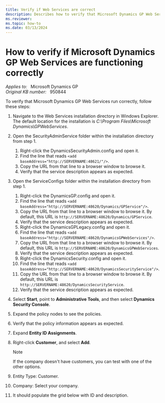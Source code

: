 ```yaml
---
title: Verify if Web Services are correct
description: Describes how to verify that Microsoft Dynamics GP Web Services run correctly after you install Microsoft Dynamics GP Web Services.
ms.reviewer:
ms.topic: how-to
ms.date: 03/13/2024
---
```

# How to verify if Microsoft Dynamics GP Web Services are functioning correctly

_Applies to:_ &nbsp; Microsoft Dynamics GP  
_Original KB number:_ &nbsp; 950844

To verify that Microsoft Dynamics GP Web Services run correctly, follow these steps:

1. Navigate to the Web Services installation directory in Windows Explorer. The default location for the installation is _C:\Program Files\Microsoft Dynamics\GPWebServices_.

2. Open the SecurityAdminService folder within the installation directory from step 1.

    1. Right-click the DynamicsSecurityAdmin.config and open it.
    2. Find the line that reads `<add baseAddress="http://SERVERNAME:48621/"/>`.
    3. Copy the URL from that line to a browser window to browse it.
    4. Verify that the service description appears as expected.

3. Open the ServiceConfigs folder within the installation directory from step 1.

    1. Right-click the DynamicsGP.config and open it.
    2. Find the line that reads `<add baseAddress="http://SERVERNAME:48620/Dynamics/GPService"/>`.
    3. Copy the URL from that line to a browser window to browse it. By default, this URL is `http://SERVERNAME:48620/Dynamics/GPService`.
    4. Verify that the service description appears as expected.
    5. Right-click the DynamicsGPLegacy.config and open it.
    6. Find the line that reads `<add baseAddress="http://SERVERNAME:48620/DynamicsGPWebServices"/>`.
    7. Copy the URL from that line to a browser window to browse it. By default, this URL is `http://SERVERNAME:48620/DynamicsGPWebServices`.
    8. Verify that the service description appears as expected.
    9. Right-click the DynamicsSecurity.config and open it.
    10. Find the line that reads `<add baseAddress="http://SERVERNAME:48620/DynamicsSecurityService"/>`.
    11. Copy the URL from that line to a browser window to browse it. By default, this URL is `http://SERVERNAME:48620/DynamicsSecurityService`.
    12. Verify that the service description appears as expected.

4. Select **Start**, point to **Administrative Tools**, and then select **Dynamics Security Console**.
5. Expand the policy nodes to see the policies.
6. Verify that the policy information appears as expected.
7. Expand **Entity ID Assignments**.
8. Right-click **Customer**, and select **Add**.

   > [!NOTE]
   > If the company doesn't have customers, you can test with one of the other options.
9. Entity Type: Customer.
10. Company: Select your company.
11. It should populate the grid below with ID and description.
